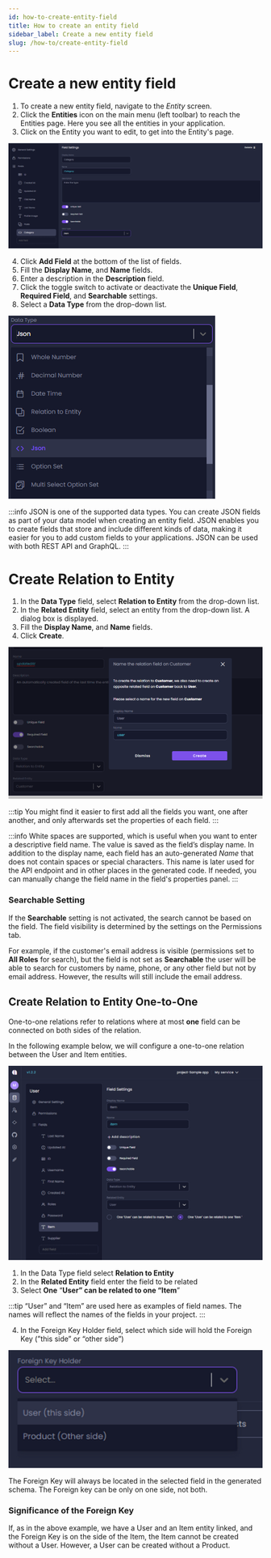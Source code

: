 ```yaml
---
id: how-to-create-entity-field
title: How to create an entity field
sidebar_label: Create a new entity field
slug: /how-to/create-entity-field
---
```


# Create a new entity field

1. To create a new entity field,  navigate to the _Entity_ screen.
2. Click the **Entities** icon on the main menu (left toolbar) to reach the Entities page. Here you see all the entities in your application. 
3. Click on the Entity you want to edit, to get into the Entity's page.

![](./assets/field-settings.png)

4. Click **Add Field** at the bottom of the list of fields.
5. Fill the **Display Name**, and **Name** fields. 
6. Enter a description in the **Description** field. 
4. Click the toggle switch to activate or deactivate the **Unique Field**, **Required Field**, and **Searchable** settings.  
5. Select a **Data Type** from the drop-down list. 

![](./assets/data-types.png)

:::info
JSON is one of the supported data types. You can create JSON fields as part of your data model when creating an entity field.
JSON enables you to create fields that store and include different kinds of data, making it easier for you to add custom fields to your applications. JSON can be used with both REST API and GraphQL. 
:::
# Create Relation to Entity

1. In the **Data Type** field, select **Relation to Entity** from the drop-down list.
2. In the **Related Entity** field, select an entity from the drop-down list.  A dialog box is displayed.
3. Fill the **Display Name**, and **Name** fields.
4. Click **Create**.

![](./assets/relation-entity.PNG)

:::tip
You might find it easier to first add all the fields you want, one after another, and only afterwards set the properties of each field.
:::



:::info
White spaces are supported, which is useful when you want to enter a descriptive field name. The value is saved as the field’s display name.
In addition to the display name, each field has an auto-generated _Name_ that does not contain spaces or special characters. This name is later used for the API endpoint and in other places in the generated code.
If needed, you can manually change the field name in the field's properties panel.
:::
 
 ### Searchable Setting

 If the **Searchable** setting is not activated, the search cannot be based on the field. The field visibility is determined by the settings on the Permissions tab. 

For example, if the customer's email address is visible (permissions set to **All Roles** for search), but the field is not set as **Searchable** the user will be able to search for customers by name, phone, or any other field but not by email address. However, the results will still include the email address.

## Create Relation to Entity One-to-One

One-to-one relations refer to relations where at most **one** field can be connected on both sides of the relation. 

In the following example below, we will configure a one-to-one relation between the User and Item entities. 

![](./assets/entity-field-settings.PNG)

1. In the Data Type field select **Relation to Entity**
2. In the **Related Entity** field enter the field to be related
3. Select **One** “**User” can be related to one “Item**”

:::tip
“User” and “Item” are used here as examples of field names. The names will reflect the names of the fields in your project.
:::

4. In the Foreign Key Holder field, select which side will hold the Foreign Key (”this side” or “other side”) 

![](./assets/foreign-key.PNG)

The Foreign Key will always be located in the selected field in the generated schema. The Foreign key can be only on one side, not both. 

### Significance of the Foreign Key

If, as in the above example, we have a User and an Item entity linked, and the Foreign Key is on the side of the Item, the Item cannot be created without a User. However, a User can be created without a Product.


